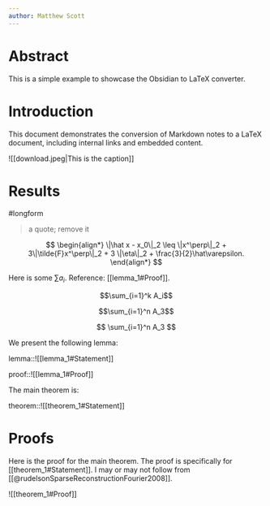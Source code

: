 ```yaml
---
author: Matthew Scott
---
```

# Abstract
This is a simple example to showcase the Obsidian to LaTeX converter.

# Introduction
This document demonstrates the conversion of Markdown notes to a LaTeX document, including internal links and embedded content.

![[download.jpeg|This is the caption]]

# Results

#longform

> a quote; remove it
>
$$
\begin{align*}
  \|\hat x - x_0\|_2
  \leq \|x^\perp\|_2 + 3\|\tilde{F}x^\perp\|_2 + 3 \|\eta\|_2 + \frac{3}{2}\hat\varepsilon.
\end{align*}
$$

Here is some $\sum a_i$. Reference: [[lemma_1#Proof]].

```math
\sum_{i=1}^k A_i
```

$$\sum_{i=1}^n A_3$$

$$
\sum_{i=1}^n A_3
$$

We present the following lemma:

lemma::![[lemma_1#Statement]]

proof::![[lemma_1#Proof]]

The main theorem is:

theorem::![[theorem_1#Statement]]

# Proofs
Here is the proof for the main theorem. The proof is specifically for [[theorem_1#Statement]]. I may or may not follow from [[@rudelsonSparseReconstructionFourier2008]].

![[theorem_1#Proof]]
